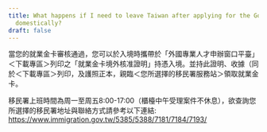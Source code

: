 ```yaml
---
title: What happens if I need to leave Taiwan after applying for the Gold Card
  domestically?
draft: false
---
```

當您的就業金卡審核通過，您可以於入境時攜帶於「外國專業人才申辦窗口平臺」＜下載專區＞列印之「就業金卡境外核准證明」持憑入境。並持此證明、收據（同於＜下載專區＞列印，及護照正本，親臨＜您所選擇的移民署服務站＞領取就業金卡。

移民署上班時間為周一至周五8:00-17:00（櫃檯中午受理案件不休息），欲查詢您所選擇的移民署地址與聯絡方式請參考以下連結: <https://www.immigration.gov.tw/5385/5388/7181/7184/7193/>